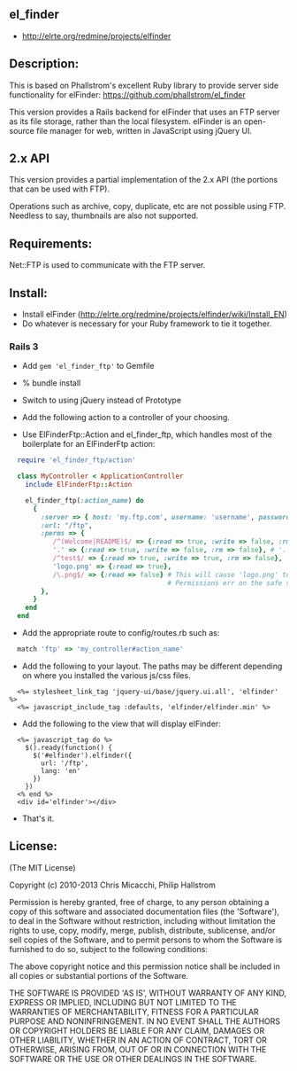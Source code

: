 ## el_finder

* http://elrte.org/redmine/projects/elfinder

## Description:

This is based on Phallstrom's excellent Ruby library to provide server side functionality for 
elFinder: https://github.com/phallstrom/el_finder

This version provides a Rails backend for elFinder that uses an FTP server as its file storage,
rather than the local filesystem.  elFinder is an open-source file manager for web, written in 
JavaScript using jQuery UI.

## 2.x API

This version provides a partial implementation of the 2.x API (the portions that can be used with FTP).

Operations such as archive, copy, duplicate, etc are not possible using FTP.  Needless to say, thumbnails are also not
supported.

## Requirements:

Net::FTP is used to communicate with the FTP server.

## Install:

* Install elFinder (http://elrte.org/redmine/projects/elfinder/wiki/Install_EN)
* Do whatever is necessary for your Ruby framework to tie it together.

### Rails 3

* Add `gem 'el_finder_ftp'` to Gemfile
* % bundle install
* Switch to using jQuery instead of Prototype
* Add the following action to a controller of your choosing.

* Use ElFinderFtp::Action and el_finder_ftp, which handles most of the boilerplate for an ElFinderFtp action:

```ruby
  require 'el_finder_ftp/action'

  class MyController < ApplicationController
    include ElFinderFtp::Action

    el_finder_ftp(:action_name) do
      {
        :server => { host: 'my.ftp.com', username: 'username', password: 'password' },
        :url: "/ftp",
        :perms => {
           /^(Welcome|README)$/ => {:read => true, :write => false, :rm => false},
           '.' => {:read => true, :write => false, :rm => false}, # '.' is the proper way to specify the home/root directory.
           /^test$/ => {:read => true, :write => true, :rm => false},
           'logo.png' => {:read => true},
           /\.png$/ => {:read => false} # This will cause 'logo.png' to be unreadable.  
                                        # Permissions err on the safe side. Once false, always false.
        },
      }
    end
  end
```

* Add the appropriate route to config/routes.rb such as:

```ruby
  match 'ftp' => 'my_controller#action_name'
```

* Add the following to your layout. The paths may be different depending 
on where you installed the various js/css files.

```erb
  <%= stylesheet_link_tag 'jquery-ui/base/jquery.ui.all', 'elfinder' %>
  <%= javascript_include_tag :defaults, 'elfinder/elfinder.min' %>
```

* Add the following to the view that will display elFinder:

```erb
  <%= javascript_tag do %>
    $().ready(function() { 
      $('#elfinder').elfinder({ 
        url: '/ftp',
        lang: 'en'
      })
    })
  <% end %>
  <div id='elfinder'></div>
```

* That's it.

## License:

(The MIT License)

Copyright (c) 2010-2013 Chris Micacchi, Philip Hallstrom

Permission is hereby granted, free of charge, to any person obtaining
a copy of this software and associated documentation files (the
'Software'), to deal in the Software without restriction, including
without limitation the rights to use, copy, modify, merge, publish,
distribute, sublicense, and/or sell copies of the Software, and to
permit persons to whom the Software is furnished to do so, subject to
the following conditions:

The above copyright notice and this permission notice shall be
included in all copies or substantial portions of the Software.

THE SOFTWARE IS PROVIDED 'AS IS', WITHOUT WARRANTY OF ANY KIND,
EXPRESS OR IMPLIED, INCLUDING BUT NOT LIMITED TO THE WARRANTIES OF
MERCHANTABILITY, FITNESS FOR A PARTICULAR PURPOSE AND NONINFRINGEMENT.
IN NO EVENT SHALL THE AUTHORS OR COPYRIGHT HOLDERS BE LIABLE FOR ANY
CLAIM, DAMAGES OR OTHER LIABILITY, WHETHER IN AN ACTION OF CONTRACT,
TORT OR OTHERWISE, ARISING FROM, OUT OF OR IN CONNECTION WITH THE
SOFTWARE OR THE USE OR OTHER DEALINGS IN THE SOFTWARE.
